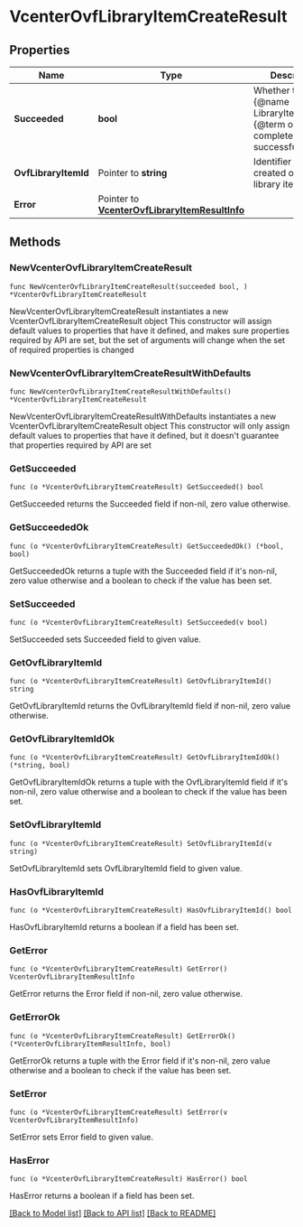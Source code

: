 # VcenterOvfLibraryItemCreateResult

## Properties

Name | Type | Description | Notes
------------ | ------------- | ------------- | -------------
**Succeeded** | **bool** | Whether the {@name LibraryItem#create} {@term operation} completed successfully. | 
**OvfLibraryItemId** | Pointer to **string** | Identifier of the created or updated library item. | [optional] 
**Error** | Pointer to [**VcenterOvfLibraryItemResultInfo**](VcenterOvfLibraryItemResultInfo.md) |  | [optional] 

## Methods

### NewVcenterOvfLibraryItemCreateResult

`func NewVcenterOvfLibraryItemCreateResult(succeeded bool, ) *VcenterOvfLibraryItemCreateResult`

NewVcenterOvfLibraryItemCreateResult instantiates a new VcenterOvfLibraryItemCreateResult object
This constructor will assign default values to properties that have it defined,
and makes sure properties required by API are set, but the set of arguments
will change when the set of required properties is changed

### NewVcenterOvfLibraryItemCreateResultWithDefaults

`func NewVcenterOvfLibraryItemCreateResultWithDefaults() *VcenterOvfLibraryItemCreateResult`

NewVcenterOvfLibraryItemCreateResultWithDefaults instantiates a new VcenterOvfLibraryItemCreateResult object
This constructor will only assign default values to properties that have it defined,
but it doesn't guarantee that properties required by API are set

### GetSucceeded

`func (o *VcenterOvfLibraryItemCreateResult) GetSucceeded() bool`

GetSucceeded returns the Succeeded field if non-nil, zero value otherwise.

### GetSucceededOk

`func (o *VcenterOvfLibraryItemCreateResult) GetSucceededOk() (*bool, bool)`

GetSucceededOk returns a tuple with the Succeeded field if it's non-nil, zero value otherwise
and a boolean to check if the value has been set.

### SetSucceeded

`func (o *VcenterOvfLibraryItemCreateResult) SetSucceeded(v bool)`

SetSucceeded sets Succeeded field to given value.


### GetOvfLibraryItemId

`func (o *VcenterOvfLibraryItemCreateResult) GetOvfLibraryItemId() string`

GetOvfLibraryItemId returns the OvfLibraryItemId field if non-nil, zero value otherwise.

### GetOvfLibraryItemIdOk

`func (o *VcenterOvfLibraryItemCreateResult) GetOvfLibraryItemIdOk() (*string, bool)`

GetOvfLibraryItemIdOk returns a tuple with the OvfLibraryItemId field if it's non-nil, zero value otherwise
and a boolean to check if the value has been set.

### SetOvfLibraryItemId

`func (o *VcenterOvfLibraryItemCreateResult) SetOvfLibraryItemId(v string)`

SetOvfLibraryItemId sets OvfLibraryItemId field to given value.

### HasOvfLibraryItemId

`func (o *VcenterOvfLibraryItemCreateResult) HasOvfLibraryItemId() bool`

HasOvfLibraryItemId returns a boolean if a field has been set.

### GetError

`func (o *VcenterOvfLibraryItemCreateResult) GetError() VcenterOvfLibraryItemResultInfo`

GetError returns the Error field if non-nil, zero value otherwise.

### GetErrorOk

`func (o *VcenterOvfLibraryItemCreateResult) GetErrorOk() (*VcenterOvfLibraryItemResultInfo, bool)`

GetErrorOk returns a tuple with the Error field if it's non-nil, zero value otherwise
and a boolean to check if the value has been set.

### SetError

`func (o *VcenterOvfLibraryItemCreateResult) SetError(v VcenterOvfLibraryItemResultInfo)`

SetError sets Error field to given value.

### HasError

`func (o *VcenterOvfLibraryItemCreateResult) HasError() bool`

HasError returns a boolean if a field has been set.


[[Back to Model list]](../README.md#documentation-for-models) [[Back to API list]](../README.md#documentation-for-api-endpoints) [[Back to README]](../README.md)


